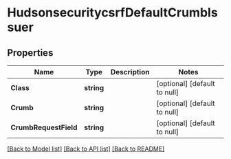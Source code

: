 # HudsonsecuritycsrfDefaultCrumbIssuer

## Properties
Name | Type | Description | Notes
------------ | ------------- | ------------- | -------------
**Class** | **string** |  | [optional] [default to null]
**Crumb** | **string** |  | [optional] [default to null]
**CrumbRequestField** | **string** |  | [optional] [default to null]

[[Back to Model list]](../README.md#documentation-for-models) [[Back to API list]](../README.md#documentation-for-api-endpoints) [[Back to README]](../README.md)


